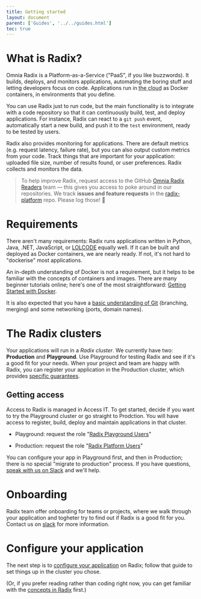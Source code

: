 ```yaml
---
title: Getting started
layout: document
parent: ['Guides', '../../guides.html']
toc: true
---
```


# What is Radix?

Omnia Radix is a Platform-as-a-Service ("PaaS", if you like buzzwords). It builds, deploys, and monitors applications, automating the boring stuff and letting developers focus on code. Applications run in <abbr title="someone else's computer">the cloud</abbr> as Docker containers, in environments that you define.

You can use Radix just to run code, but the main functionality is to integrate with a code repository so that it can continuously build, test, and deploy applications. For instance, Radix can react to a `git push` event, automatically start a new build, and push it to the `test` environment, ready to be tested by users.

Radix also provides monitoring for applications. There are default metrics (e.g. request latency, failure rate), but you can also output custom metrics from your code. Track things that are important for your application: uploaded file size, number of results found, or user preferences. Radix collects and monitors the data.

> To help improve Radix, request access to the GitHub [Omnia Radix Readers](https://github.com/orgs/equinor/teams/omnia-radix-readers/members) team — this gives you access to poke around in our repositories. We track **issues and feature requests** in the [radix-platform](https://github.com/equinor/radix-platform/issues) repo. Please log those! 🙂

# Requirements

There aren't many requirements: Radix runs applications written in Python, Java, .NET, JavaScript, or [LOLCODE](https://en.wikipedia.org/wiki/LOLCODE) equally well. If it can be built and deployed as Docker containers, we are nearly ready. If not, it's not hard to "dockerise" most applications.

An in-depth understanding of Docker is not a requirement, but it helps to be familiar with the concepts of containers and images. There are many beginner tutorials online; here's one of the most straightforward: [Getting Started with Docker](https://scotch.io/tutorials/getting-started-with-docker).

It is also expected that you have a [basic understanding of Git](http://rogerdudler.github.io/git-guide/) (branching, merging) and some networking (ports, domain names).

# The Radix clusters

Your applications will run in a *Radix cluster*. We currently have two: **Production** and **Playground**. Use Playground for testing Radix and see if it's a good fit for your needs. When your project and team are happy with Radix, you can register your application in the Production cluster, which provides [specific guarantees](../../docs/topic-sla/).

## Getting access

Access to Radix is managed in Access IT. To get started, decide if you want to try the Playground cluster or go straight to Prodction. You will have access to register, build, deploy and maintain applications in that cluster.

- Playground: request the role "[Radix Playground Users](https://accessit.equinor.com/Search/Search?term=Radix+Playground+Users+%28OMNIA+RADIX%29)"

- Production: request the role "[Radix Platform Users](https://accessit.equinor.com/Search/Search?term=Radix+Platform+Users+%28OMNIA+RADIX%29)"

You can configure your app in Playground first, and then in Production; there is no special "migrate to production" process. If you have questions, [speak with us on Slack](https://equinor.slack.com/messages/CBKM6N2JY) and we'll help.

# Onboarding

Radix team offer onboarding for teams or projects, where we walk through your application and togheter try to find out if Radix is a good fit for you. Contact us on [slack](https://equinor.slack.com/archives/C8U7XGGAJ) for more information.

# Configure your application

The next step is to [configure your application](../configure-an-app/) on Radix; follow that guide to set things up in the cluster you chose.

(Or, if you prefer reading rather than coding right now, you can get familiar with the [concepts in Radix](../../docs/topic-concepts/) first.)

